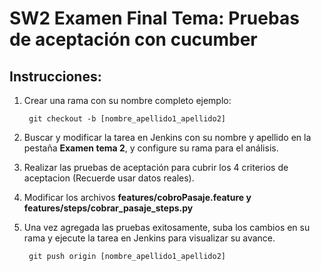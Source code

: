 # SW2 Examen Final Tema: Pruebas de aceptación con cucumber

## Instrucciones:

1. Crear una rama con su nombre completo ejemplo:

		git checkout -b [nombre_apellido1_apellido2]

2. Buscar y modificar la tarea en Jenkins con su nombre y apellido en la pestaña **Examen tema 2**, y configure su rama para el análisis. 
3. Realizar las pruebas de aceptación para cubrir los 4 criterios de aceptacion (Recuerde usar datos reales). 
4. Modificar los archivos **features/cobroPasaje.feature y features/steps/cobrar_pasaje_steps.py**
5. Una vez agregada las pruebas exitosamente, suba los cambios en su rama y ejecute la tarea en Jenkins para visualizar su avance.

		git push origin [nombre_apellido1_apellido2]
